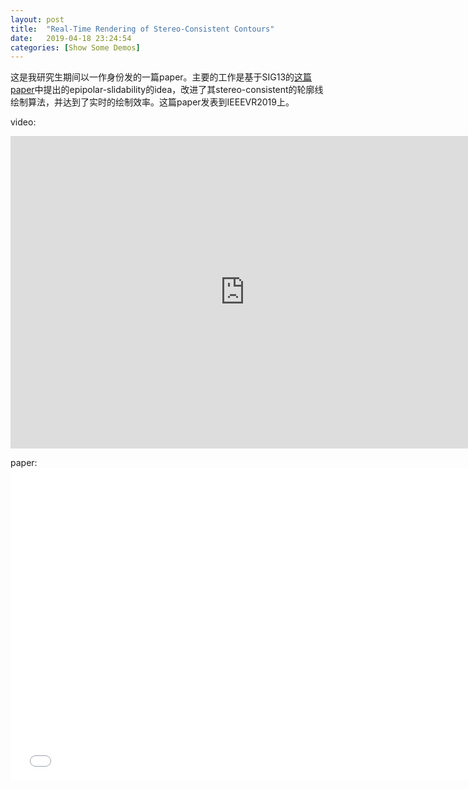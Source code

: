 ```yaml
---
layout: post
title:  "Real-Time Rendering of Stereo-Consistent Contours"
date:   2019-04-18 23:24:54
categories: [Show Some Demos]
---
```

这是我研究生期间以一作身份发的一篇paper。主要的工作是基于SIG13的[这篇paper]中提出的epipolar-slidability的idea，改进了其stereo-consistent的轮廓线绘制算法，并达到了实时的绘制效率。这篇paper发表到IEEEVR2019上。

[这篇paper]: http://www.cs.umsl.edu/~kang/Papers/kang_siggraph13.pdf

video:
<iframe src="http://pv35g2uxf.bkt.clouddn.com/video.mp4" width="750px" height="500px" frameborder="0" scrolling="no" allowfullscreen="true"></iframe>

paper:
<embed src="/images/StereoConsistentContours/paper.pdf" width="750px" height="500px"
 type="application/pdf">

